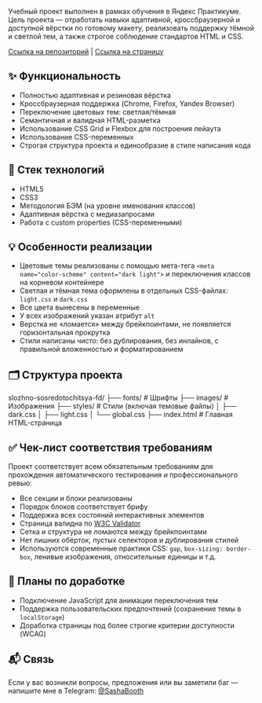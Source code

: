 Учебный проект выполнен в рамках обучения в Яндекс Практикуме. Цель проекта — отработать навыки адаптивной, кроссбраузерной и доступной вёрстки по готовому макету, реализовать поддержку тёмной и светлой тем, а также строгое соблюдение стандартов HTML и CSS.

[Ссылка на репозиторий](https://github.com/SaintBooth/slozhno-sosredotochitsya-fd) | [Ссылка на страницу](https://saintbooth.github.io/slozhno-sosredotochitsya-fd/)

## ✨ Функциональность

- Полностью адаптивная и резиновая вёрстка
- Кроссбраузерная поддержка (Chrome, Firefox, Yandex Browser)
- Переключение цветовых тем: светлая/тёмная
- Семантичная и валидная HTML-разметка
- Использование CSS Grid и Flexbox для построения лейаута
- Использование CSS-переменных
- Строгая структура проекта и единообразие в стиле написания кода

## 📐 Стек технологий

- HTML5
- CSS3
- Методология БЭМ (на уровне именования классов)
- Адаптивная вёрстка с медиазапросами
- Работа с custom properties (CSS-переменными)

## 💡 Особенности реализации

- Цветовые темы реализованы с помощью мета-тега `<meta name="color-scheme" content="dark light">` и переключения классов на корневом контейнере
- Светлая и тёмная тема оформлены в отдельных CSS-файлах: `light.css` и `dark.css`
- Все цвета вынесены в переменные
- У всех изображений указан атрибут `alt`
- Верстка не «ломается» между брейкпоинтами, не появляется горизонтальная прокрутка
- Стили написаны чисто: без дублирования, без инлайнов, с правильной вложенностью и форматированием

## 🗂 Структура проекта

slozhno-sosredotochitsya-fd/
├── fonts/             # Шрифты
├── images/            # Изображения
├── styles/            # Стили (включая темовые файлы)
│   ├── dark.css
│   ├── light.css
│   └── global.css
├── index.html         # Главная HTML-страница

## ✅ Чек-лист соответствия требованиям

Проект соответствует всем обязательным требованиям для прохождения автоматического тестирования и профессионального ревью:

- Все секции и блоки реализованы
- Порядок блоков соответствует брифу
- Поддержка всех состояний интерактивных элементов
- Страница валидна по [W3C Validator](https://validator.w3.org/)
- Сетка и структура не ломаются между брейкпоинтами
- Нет лишних обёрток, пустых селекторов и дублирования стилей
- Используются современные практики CSS: `gap`, `box-sizing: border-box`, ленивые изображения, относительные единицы и т.д.

## 🚀 Планы по доработке

- Подключение JavaScript для анимации переключения тем
- Поддержка пользовательских предпочтений (сохранение темы в `localStorage`)
- Доработка страницы под более строгие критерии доступности (WCAG)

## 📬 Связь

Если у вас возникли вопросы, предложения или вы заметили баг — напишите мне в Telegram: [@SashaBooth](https://t.me/SashaBooth)